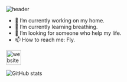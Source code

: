 ![header](https://capsule-render.vercel.app/api?type=waving&color=timeGradient&height=300&section=header&text=capsule%20render&fontSize=90)

- 🔭 I’m currently working on my home. 
- 🌱 I’m currently learning breathing. 
- 🤔 I’m looking for someone who help my life. 
- 📫 How to reach me: Fly. 

[<img src='https://cdn.jsdelivr.net/npm/simple-icons@3.0.1/icons/icloud.svg' alt='website' height='40'>](https://moong2.github.io)

![GitHub stats](https://github-readme-stats.vercel.app/api?username=moong2&show_icons=true)  
